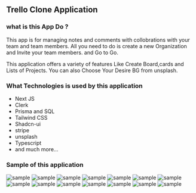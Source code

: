 ## Trello Clone Application

### what is this App Do ?

<p> This app is for managing notes and comments with collobrations with your team and team members. All you need to do is create a new Organization and Invite your team members. and Go to Go.
</p>

This application offers a variety of features Like Create Board,cards and Lists of Projects. You can also Choose Your Desire BG from unsplash.

### What Technologies is used by this application
- Next JS
- Clerk
- Prisma and SQL
- Tailwind CSS
- Shadcn-ui
- stripe
- unsplash
- Typescript
- and much more...

### Sample of this application
 <img src="https://raw.githubusercontent.com/ayushsolanki29/nextjs-trello/main/screenshot/1 (2).png" alt="sample"/>
 <img src="https://raw.githubusercontent.com/ayushsolanki29/nextjs-trello/main/screenshot/1 (3).png" alt="sample"/>
 <img src="https://raw.githubusercontent.com/ayushsolanki29/nextjs-trello/main/screenshot/1 (4).png" alt="sample"/>
 <img src="https://raw.githubusercontent.com/ayushsolanki29/nextjs-trello/main/screenshot/1 (5).png" alt="sample"/>
 <img src="https://raw.githubusercontent.com/ayushsolanki29/nextjs-trello/main/screenshot/1 (6).png" alt="sample"/>
 <img src="https://raw.githubusercontent.com/ayushsolanki29/nextjs-trello/main/screenshot/1 (7).png" alt="sample"/>
 <img src="https://raw.githubusercontent.com/ayushsolanki29/nextjs-trello/main/screenshot/1 (8).png" alt="sample"/>
 <img src="https://raw.githubusercontent.com/ayushsolanki29/nextjs-trello/main/screenshot/1 (9).png" alt="sample"/>
 <img src="https://raw.githubusercontent.com/ayushsolanki29/nextjs-trello/main/screenshot/1 (10).png" alt="sample"/>
 <img src="https://raw.githubusercontent.com/ayushsolanki29/nextjs-trello/main/screenshot/1 (11).png" alt="sample"/>
 <img src="https://raw.githubusercontent.com/ayushsolanki29/nextjs-trello/main/screenshot/1 (12).png" alt="sample"/>
 <img src="https://raw.githubusercontent.com/ayushsolanki29/nextjs-trello/main/screenshot/1 (13).png" alt="sample"/>
 <img src="https://raw.githubusercontent.com/ayushsolanki29/nextjs-trello/main/screenshot/1 (14).png" alt="sample"/>
 <img src="https://raw.githubusercontent.com/ayushsolanki29/nextjs-trello/main/screenshot/1 (15).png" alt="sample"/>

